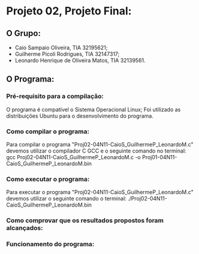 # Projeto 02, Projeto Final:

## O Grupo:

* Caio Sampaio Oliveira, TIA 32195621;
* Guilherme Picoli Rodrigues, TIA 32147317;
* Leonardo Henrique de Oliveira Matos, TIA 32139561.

## O Programa:

### Pré-requisito para a compilação:

  O programa é compatível o Sistema Operacional Linux;
Foi utilizado as distribuições Ubuntu para o desenvolvimento do programa.

### Como compilar o programa:

  Para compilar o programa "Proj02-04N11-CaioS_GuilhermeP_LeonardoM.c" devemos utilizar o compilador C GCC e o seguinte comando no terminal:
gcc Proj02-04N11-CaioS_GuilhermeP_LeonardoM.c -o Proj01-04N11-CaioS_GuilhermeP_LeonardoM.bin

### Como executar o programa:

  Para executar o programa "Proj02-04N11-CaioS_GuilhermeP_LeonardoM.c" devemos utilizar o seguinte comando o terminal:
./Proj02-04N11-CaioS_GuilhermeP_LeonardoM.bin

### Como comprovar que os resultados propostos foram alcançados:

### Funcionamento do programa:
